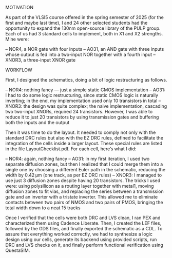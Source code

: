 MOTIVATION

As part of the VLSI5 course offered in the spring semester of 2025 (for the first and maybe last time), I and 24 other selected students had the opportunity to expand the 130nm open-source library of the PULP group.
Each of us had 3 standard cells to implement, both in X1 and X2 strengths. Mine were:

– NOR4, a NOR gate with four inputs
– AO31, an AND gate with three inputs whose output is fed into a two-input NOR together with a fourth input
– XNOR3, a three-input XNOR gate

WORKFLOW

First, I designed the schematics, doing a bit of logic restructuring as follows.

– NOR4: nothing fancy — just a simple static CMOS implementation
– AO31: I had to do some logic restructuring, since static CMOS logic is naturally inverting; in the end, my implementation used only 10 transistors in total
– XNOR3: the design was quite complex; the naive implementation, cascading two two-input XNORs, required 24 transistors. However, I was able to reduce it to just 20 transistors by using transmission gates and buffering both the inputs and the output

Then it was time to do the layout. It needed to comply not only with the standard DRC rules but also with the EZ DRC rules, defined to facilitate the integration of the cells inside a larger layout. These special rules are listed in the file LayoutChecklist.pdf. For each cell, here’s what I did:

– NOR4: again, nothing fancy
– AO31: in my first iteration, I used two separate diffusion zones, but then I realized that I could merge them into a single one by choosing a different Euler path in the schematic, reducing the width by 0.42 µm (one track, as per EZ DRC rules)
– XNOR3: I managed to use just 3 diffusion zones despite having 20 transistors. The tricks I used were: using polysilicon as a routing layer together with metal1, moving diffusion zones to fit vias, and replacing the series between a transmission gate and an inverter with a tristate inverter. This allowed me to eliminate contacts between two pairs of NMOS and two pairs of PMOS, bringing the total width down to a neat 15 tracks

Once I verified that the cells were both DRC and LVS clean, I ran PEX and characterized them using Cadence Liberate. Then, I created the LEF files, followed by the GDS files, and finally exported the schematic as a CDL.
To assure that everything worked correctly, we had to synthesize a logic design using our cells, generate its backend using provided scripts, run DRC and LVS checks on it, and finally perform functional verification using QuestaSIM.